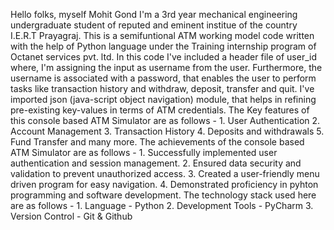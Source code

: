Hello folks, myself Mohit Gond I'm a 3rd year mechanical engineering undergraduate student of reputed and eminent institue of the country I.E.R.T Prayagraj.
This is a semifuntional ATM working model code written with the help of Python language under the Training internship program of Octanet services pvt. ltd.
            In this code I've included a header file of user_id where, I'm assigning the input as username from the user. 
            Furthermore, the username is associated with a password, that enables the user to perform tasks like transaction history and withdraw, deposit,                        transfer and quit. 
            I've imported json (java-script object navigation) module, that helps in refining pre-existing key-values in terms of ATM credentials.
            The Key features of this console based ATM Simulator are as follows -
              1. User Authentication
              2. Account Management
              3. Transaction History
              4. Deposits and withdrawals
              5. Fund Transfer and many more.
            The achievements of the console based ATM Simulator are as follows -
              1. Successfully implemented user authentication and session management.
              2. Ensured data security and validation to prevent unauthorized access.
              3. Created a user-friendly menu driven program for easy navigation.
              4. Demonstrated proficiency in pyhton programming and software development.
            The technology stack used here are as follows - 
              1. Language - Python
              2. Development Tools - PyCharm
              3. Version Control - Git & Github
            
